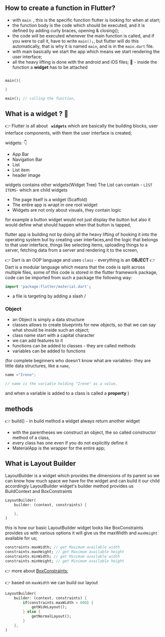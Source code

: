 
## How to create a function in Flutter? 

- with `main `, this is the specific function flutter is looking for when at start;
- the function body is the code which should be executed, and it is defined by adding curly braces, opening & closing();
- the code will be executed whenever the main function is called, and if you were to call it, have to write `main();`, but flutter will do this automatically, that is why it is named `main`, and is in the `main.dart` file.
- with main basically we start the app which means we start rendering the user interface;
- all the heavy lifting is done with the android and iOS files;
🛑 - inside the function a **widget** has to be attached
  
  
```dart

main(){

}

main(); // calling the function, 
```

## What is a widget ? 🤔 
👉 Flutter is all about **` widgets`** which are basically the building blocks, user interface components, with them the user interface is created;

widgets: 👇
- App Bar
- Navigation Bar
- List
- List item
- header image

widgets contains other widgets(Widget Tree)
The List can contain - `LIST ITEMS`- which are child widgets
- The page itself is a widget (Scaffold)
- The entire app is wrapt in one root widget
- Widgets are not only about visuals, they contain logic

for example a button widget would not just display the button  but also it would define what should happen when that button is tapped,

flutter app is building not by doing all  the heavy lifting of hooking it into the operating system but by creating user interfaces,and the logic that belongs to that user interface, things like selecting items, uploading things to a server, fetching data from a server and rendering it to the screen, 

👉 Dart is an OOP language and uses `class` - everything is an **OBJECT**
👉 Dart is a modular language which means that the code is split across multiple files, some of this code is stored in the flutter framework package, code can be imported from such a package the following way:

```dart
import 'package:flutter/material.dart';
```
- a file is targeting by adding a slash /
### Object
- an Object is simply a data structure
- classes allows to create blueprints for new objects, so that we can say what should be inside such an object;
- class name start with a capital character
- we can add features to it
- functions can be added to classes - they are called methods 
- variables can be added to functions 

(for complete beginners who doesn't know what are variables- they are little data structures, like a `name`, 
```js
name ="Irene";

// name is the variable holding "Irene" as a value,
```
and when a variable is added to a class is called a **property**
)

## methods
👉 build() - in build method a widget always return another widget

- with the parentheses we construct an object, the so called constructor method of a class, 
- every class has one even if you do not explicitly define it 
- MaterialApp is the wrapper for the entire app;

## What is Layout Builder
LayoutBuilder is a widget which provides the dimensions of its parent so we can know how much space we have for the widget and can build it our child accordingly
LayoutBuilder widget's builder method provides us BuildContext and BoxConstraints

```dart
LayoutBuilder(
    builder: (context, constraints) {

    },
)
```
this is how our basic LayoutBuilder widget looks like
BoxConstraints provides us with various options it will give us the maxWidth and `maxHeight` available for us;

```dart
constraints.maxWidth; // get Maximum available width
constraints.maxHeight; // get Maximum available height
constraints.minWidth; // get Minimum available width
constraints.minHeight; // get Minimum available height
```

👉 more about [BoxConstraints](https://api.flutter.dev/flutter/rendering/BoxConstraints-class.html);

👉 based on `maxWidth` we can build our layout

```dart
LayoutBuilder(
    builder: (context, constraints) {
        if(constraints.maxWidth > 600) {
            getWideLayout();
        } else {
            getNormalLayout();
        }
    },
)
```
